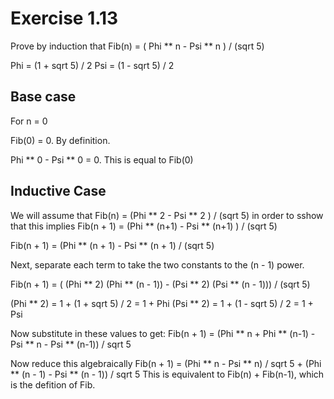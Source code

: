 # Exercise 1.13

Prove by induction that Fib(n) = ( Phi ** n - Psi ** n ) / (sqrt 5)

Phi = (1 + sqrt 5) / 2
Psi = (1 - sqrt 5) / 2

## Base case

For n = 0

Fib(0) = 0. By definition. 

Phi ** 0 - Psi ** 0 = 0. This is equal to Fib(0)

## Inductive Case

We will assume that Fib(n) = (Phi ** 2 - Psi ** 2 ) / (sqrt 5) in order to sshow that this implies Fib(n + 1) = (Phi ** (n+1) - Psi ** (n+1) ) / (sqrt 5)

Fib(n + 1) = (Phi ** (n + 1) - Psi ** (n + 1) / (sqrt 5)

Next, separate each term to take the two constants to the (n - 1) power.

Fib(n + 1) = ( (Phi ** 2) (Phi ** (n - 1)) - (Psi ** 2) (Psi ** (n - 1))) / (sqrt 5)

(Phi ** 2) = 1 + (1 + sqrt 5) / 2 = 1 + Phi
(Psi ** 2) = 1 + (1 - sqrt 5) / 2 = 1 + Psi

Now substitute in these values to get:
Fib(n + 1) = (Phi ** n + Phi ** (n-1) - Psi ** n - Psi ** (n-1)) / sqrt 5

Now reduce this algebraically
Fib(n + 1) = (Phi ** n - Psi ** n) / sqrt 5 +
             (Phi ** (n - 1) - Psi ** (n - 1)) / sqrt 5
This is equivalent to Fib(n) + Fib(n-1), which is the defition of Fib. 


